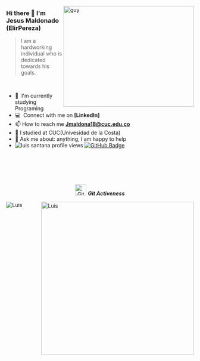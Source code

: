 
 <img align="right" height="270px" alt="guy" width="350" src="https://i.pinimg.com/originals/e4/26/70/e426702edf874b181aced1e2fa5c6cde.gif" /> </a>
 
### Hi there 👋 I'm Jesus Maldonado (ElirPereza)

> I am a hardworking individual who is dedicated towards his goals.
<br />

- 🌱 &nbsp;I'm currently studying Programing
- :computer: &nbsp;Connect with me on **[LinkedIn]**
- 📫 How to reach me **Jmaldona18@cuc.edu.co**
- 📝 I studied at CUC(Univesidad de la Costa)
- 💬 Ask me about: anything, I am happy to help
- 	<img src="https://komarev.com/ghpvc/?username=luiskd1&label=Profile%20views&color=brightgreen&style=plastic" alt="luis santana profile views" /> 
	<a href="https://github.com/luiskd1?tab=followers"><img src="https://img.shields.io/github/followers/luiskd1?label=Followers&style=social" alt="GitHub Badge"></a>
<br><br><br><br>

<p align="center">
 <img src="https://media.giphy.com/media/W5eoZHPpUx9sapR0eu/giphy.gif" width="30" alt="Git"/>&nbsp;<i><b>Git Activeness</b></i>
</p>
 
<p>
 <img align="left" src="https://github-readme-stats.vercel.app/api/top-langs?username=luiskd1&langs_count=10&show_icons=true&locale=en&layout=compact&theme=chartreuse-dark" alt="Luis" />
</p>
<p>&nbsp;<img align="right" src="https://github-readme-stats.vercel.app/api?username=luiskd1&show_icons=true&locale=en&theme=chartreuse-dark" alt="Luis" width="410"/>
</p>

<br><br><br><br><br><br><br><br>
